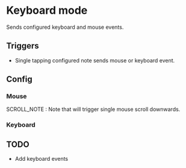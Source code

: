 Keyboard mode
=======

Sends configured keyboard and mouse events.

## Triggers
- Single tapping configured note sends mouse or keyboard event.

## Config
### Mouse
SCROLL_NOTE : Note that will trigger single mouse scroll downwards.

### Keyboard

## TODO
- Add keyboard events